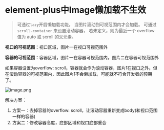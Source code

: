 # element-plus中Image懒加载不生效

> 可通过`lazy`开启懒加载功能， 当图片滚动到可视范围内才会加载。 可通过 `scroll-container` 来设置滚动容器， 若未定义，则为最近一个 overflow 值为 auto 或 scroll 的父元素。

**视口的可视范围**：视口区域，图片一在视口可视范围外

**容器的可视范围**：容器区域，图片一在容器可视范围内，图片二在容器可视范围外

如果容器设置为overflow: scroll，容器就会作为滚动容器，图片1在视口之外，但在滚动容器的可视范围内，因此图片1不会懒加载，可能就不符合开发者的预期了。

![image.png](https://s2.loli.net/2025/02/14/1V2zxcFUWNfvuah.png)



解决方案：

1. 方案一：去掉容器的overflow: scroll，让滚动容器重新变成body(和视口范围一样的容器)
2. 方案二：修改容器高度，底部区域和视口底部重合
